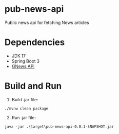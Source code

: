 # pub-news-api
Public news api for fetching News articles

# Dependencies
- JDK 17
- Spring Boot 3
- [GNews API](https://gnews.io/)

# Build and Run

1. Build .jar file:
```shell
./mvnw clean package
```

2. Run .jar file:
```shell
java -jar .\target\pub-news-api-0.0.1-SNAPSHOT.jar
```
